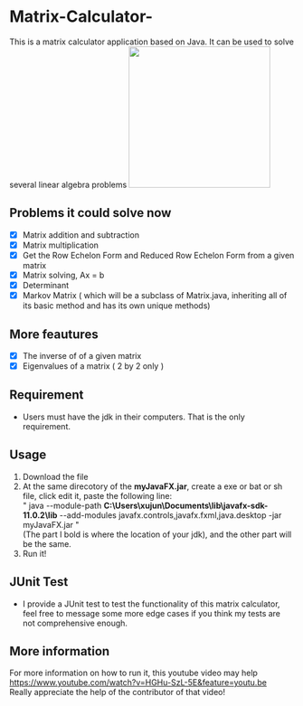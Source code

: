 # Matrix-Calculator-
This is a matrix calculator application based on Java. It can be used to solve several linear algebra problems
<img src="http://www.xujunqi.net/assets/Calculator.png" width="250" height="250"/>

## Problems it could solve now
- [x] Matrix addition and subtraction
- [x] Matrix multiplication
- [x] Get the Row Echelon Form and Reduced Row Echelon Form from a given matrix
- [x] Matrix solving, Ax = b  
- [x] Determinant
- [x] Markov Matrix ( which will be a subclass of Matrix.java, inheriting all of its basic method and has its own unique methods)

## More feautures
- [x] The inverse of of a given matrix
- [x] Eigenvalues of a matrix ( 2 by 2 only )

## Requirement 
- Users must have the jdk in their computers. That is the only requirement. 

## Usage 
1. Download the file
2. At the same direcotory of the **myJavaFX.jar**, create a exe or bat or sh file, click edit it, paste the following line:  <br />
" java --module-path **C:\Users\xujun\Documents\lib\javafx-sdk-11.0.2\lib** --add-modules javafx.controls,javafx.fxml,java.desktop -jar myJavaFX.jar " <br />
(The part I bold is where the location of your jdk), and the other part will be the same. <br />
3. Run it!

## JUnit Test
- I provide a JUnit test to test the functionality of this matrix calculator,
feel free to message some more edge cases if you think my tests are not
comprehensive enough.

## More information
For more information on how to run it, this youtube video may help https://www.youtube.com/watch?v=HGHu-SzL-5E&feature=youtu.be <br />
Really appreciate the help of the contributor of that video!

